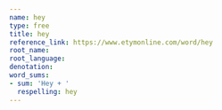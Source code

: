 ```yaml
---
name: hey
type: free
title: hey
reference_link: https://www.etymonline.com/word/hey
root_name: 
root_language: 
denotation: 
word_sums:
- sum: 'Hey + '
  respelling: hey
---
```

